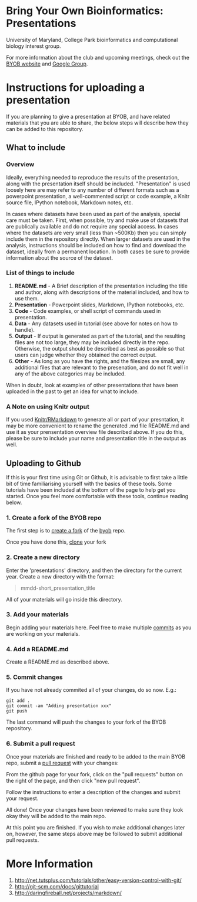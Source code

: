 Bring Your Own Bioinformatics: Presentations
=============================================
University of Maryland, College Park bioinformatics and computational biology
interest group.

For more information about the club and upcoming meetings, check out the [BYOB
website](http://umd-byob.github.io/) and [Google Group](https://groups.google.com/forum/#!forum/umd-byob).

Instructions for uploading a presentation
=========================================
If you are planning to give a presentation at BYOB, and have related materials
that you are able to share, the below steps will describe how they can be added
to this repository.

What to include
---------------

### Overview

Ideally, everything needed to reproduce the results of the presentation, along
with the presentation itself should be included. "Presentation" is used loosely
here are may refer to any number of different formats such as a powerpoint
presentation, a well-commented script or code example, a Knitr source file, 
IPython notebook, Markdown notes, etc.

In cases where datasets have been used as part of the analysis, special care
must be taken. First, when possible, try and make use of datasets that are
publically available and do not require any special access. In cases where the 
datasets are very small (less than ~500Kb) then you can simply include them in 
the repository directly. When larger datasets are used in the analysis, 
instructions should be included on how to find and download the dataset, 
ideally from a permanent location. In both cases be sure to provide information
about the source of the dataset.

### List of things to include

1. **README.md** - A Brief description of the presentation including the title
   and author, along with descriptions of the material included, and how to
   use them.
2. **Presentation** - Powerpoint slides, Markdown, IPython notebooks, etc.
3. **Code** - Code examples, or shell script of commands used in presentation.
4. **Data** - Any datasets used in tutorial (see above for notes on how to 
   handle).
5. **Output** - If output is generated as part of the tutorial, and the
   resulting files are not too large, they may be included directly in the
   repo. Otherwise, the output should be described as best as possible so that
   users can judge whether they obtained the correct output.
6. **Other** - As long as you have the rights, and the filesizes are small, any
   additional files that are relevant to the presenation, and do not fit well
   in any of the above categories may be included.

When in doubt, look at examples of other presentations that have been uploaded
in the past to get an idea for what to include.

### A Note on using Knitr output

If you used [Knitr/RMarkdown](http://www.rstudio.com/ide/docs/authoring/using_markdown)
to generate all or part of your presntation, it may be more convenient to 
rename the generated .md file README.md and use it as your prensentation 
overview file described above. If you do this, please be sure to include your 
name and presentation title in the output as well.

Uploading to Github
-------------------

If this is your first time using Git or Github, it is advisable to first take
a little bit of time familiarising yourself with the basics of these tools.
Some tutorials have been included at the bottom of the page to help get you
started. Once you feel more comfortable with these tools, continue reading
below.

### 1. Create a fork of the BYOB repo
The first step is to [create a fork](https://help.github.com/articles/fork-a-repo)
of the [byob](https://github.com/umd-byob/byob) repo.

Once you have done this, [clone](http://git-scm.com/book/en/Git-Basics-Getting-a-Git-Repository)
your fork 

### 2. Create a new directory

Enter the 'presentations' directory, and then the directory for the current
year. Create a new directory with the format:

> mmdd-short_presentation_title

All of your materials will go inside this directory.

### 3. Add your materials

Begin adding your materials here. Feel free to make multiple [commits](http://gitref.org/basic/)
as you are working on your materials.

### 4. Add a README.md

Create a README.md as described above.

### 5. Commit changes

If you have not already commited all of your changes, do so now. E.g.:

    git add .
    git commit -am "Adding presentation xxx"
    git push

The last command will push the changes to your fork of the BYOB repository.

### 6. Submit a pull request

Once your materials are finished and ready to be added to the main BYOB repo,
submit a [pull request](https://help.github.com/articles/using-pull-requests)
with your changes:

From the github page for your fork, click on the "pull requests" button on the
right of the page, and then click "new pull request".

Follow the instructions to enter a description of the changes and submit
your request.

All done! Once your changes have been reviewed to make sure they look okay
they will be added to the main repo.

At this point you are finished. If you wish to make additional changes later
on, however, the same steps above may be followed to submit additional pull
requests.

More Information
================
1. http://net.tutsplus.com/tutorials/other/easy-version-control-with-git/
2. http://git-scm.com/docs/gittutorial
3. http://daringfireball.net/projects/markdown/

